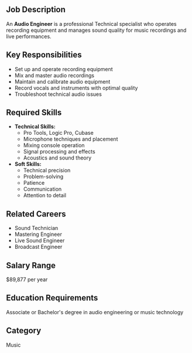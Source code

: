 ## Job Description
An **Audio Engineer** is a professional Technical specialist who operates recording equipment and manages sound quality for music recordings and live performances.

## Key Responsibilities
- Set up and operate recording equipment
- Mix and master audio recordings
- Maintain and calibrate audio equipment
- Record vocals and instruments with optimal quality
- Troubleshoot technical audio issues

## Required Skills
- **Technical Skills:**
  - Pro Tools, Logic Pro, Cubase
  - Microphone techniques and placement
  - Mixing console operation
  - Signal processing and effects
  - Acoustics and sound theory
- **Soft Skills:**
  - Technical precision
  - Problem-solving
  - Patience
  - Communication
  - Attention to detail

## Related Careers
- Sound Technician
- Mastering Engineer
- Live Sound Engineer
- Broadcast Engineer

## Salary Range
$89,877 per year

## Education Requirements
Associate or Bachelor's degree in audio engineering or music technology

## Category
Music

